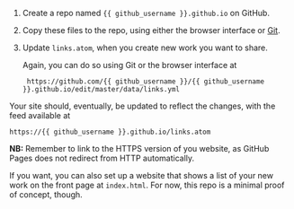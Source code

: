 1. Create a repo named `{{ github_username }}.github.io` on GitHub.
2. Copy these files to the repo, using either the browser interface or [Git][].
3. Update `links.atom`, when you create new work you want to share.

    Again, you can do so using Git or the browser interface at

        https://github.com/{{ github_username }}/{{ github_username }}.github.io/edit/master/data/links.yml

Your site should, eventually, be updated to reflect the changes, with the feed available at

    https://{{ github_username }}.github.io/links.atom

**NB:** Remember to link to the HTTPS version of you website, as GitHub Pages does not redirect from HTTP automatically.

If you want, you can also set up a website that shows a list of your new work on the front page at `index.html`. For now, this repo is a minimal proof of concept, though.


[Git]: https://pages.github.com
